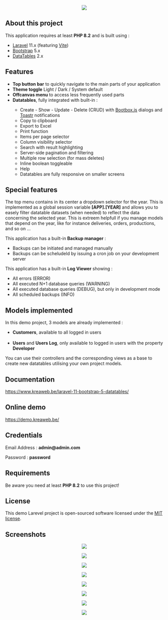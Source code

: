 <p align="center">
    <img src="https://www.kreaweb.be/wp-content/uploads/2024/03/laravel-11-bootstrap-datatables-004.webp"/>
</p>

## About this project

This application requires at least <b>PHP 8.2</b> and is built using :

<ul>
    <li><a href="https://laravel.com/" target="_blank">Laravel</a> 11.x (featuring <a href="https://vitejs.dev/" target="_blank">Vite</a>)</li>
    <li><a href="https://getbootstrap.com/" target="_blank">Bootstrap</a> 5.x</li>
    <li><a href="https://datatables.net/" target="_blank">DataTables</a> 2.x</li>
</ul>

## Features

<ul>
    <li><b>Top button bar</b> to quickly navigate to the main parts of your application</li>
    <li><b>Theme toggle</b> Light / Dark / System default</li>
    <li><b>Offcanvas menu</b> to access less frequently used parts</li>
    <li><b>Datatables</b>, fully integrated with built-in :</li>
    <ul>
        <li>Create - Show - Update - Delete (CRUD) with
            <a href="http://bootboxjs.com/" target="_blank">Bootbox.js</a> dialogs and
            <a href="https://codeseven.github.io/toastr/" target="_blank">Toastr</a> notifications
        </li>
        <li>Copy to clipboard</li>
        <li>Export to Excel</li>
        <li>Print function</li>
        <li>Items per page selector</li>
        <li>Column visibility selector</li>
        <li>Search with result highlighting</li>
        <li>Server-side pagination and filtering</li>
        <li>Multiple row selection (for mass deletes)</li>
        <li>Inline boolean toggleable</li>
        <li>Help</li>
        <li>Datatables are fully responsive on smaller screens</li>
    </ul>
</ul>

## Special features

<p>The top menu contains in its center a dropdown selector for the year. This is implemented as a global session variable <b>[APP].[YEAR]</b> and allows you to easely filter datatable datasets (when needed) to reflect the data concerning the selected year. This is extreem helpfull if you manage models that depend on the year, like for instance deliveries, orders, productions, and so on ...</p>

<p>This application has a built-in <b>Backup manager</b> :
    <ul>
        <li>Backups can be initiated and managed manually</li>
        <li>Backups can be scheludeld by issuing a cron job on your development server</li>
   </ul>
</p>

<p>This application has a built-in <b>Log Viewer</b> showing :
    <ul>
        <li>All errors (ERROR)</li>
        <li>All executed N+1 database queries (WARNING)</li>
        <li>All executed database queries (DEBUG), but only in development mode</li>
        <li>All scheduled backups (INFO)</li>
   </ul>
</p>

## Models implemented

In this demo project, 3 models are already implemented :

<ul>
    <li><b>Customers</b>, available to all logged in users</li><br />
    <li><b>Users</b> and <b>Users Log</b>, only available to logged in users with the property <b>Developer</b>
    </li>
</ul>
You can use their controllers and the corresponding views as a base to create new datatables utilising your own project models.

## Documentation

<a href="https://www.kreaweb.be/laravel-11-bootstrap-5-datatables/" target="_blank">https://www.kreaweb.be/laravel-11-bootstrap-5-datatables/</a>

## Online demo

<a href="https://demo.kreaweb.be/" target="_blank">https://demo.kreaweb.be/</a>

## Credentials

<p>Email Address : <b>admin@admin.com</b></p>
<p>Password : <b>password</b></p>

## Requirements

Be aware you need at least <b>PHP 8.2</b> to use this project!

## License

This demo Larevel project is open-sourced software licensed under the [MIT license](https://opensource.org/licenses/MIT).

## Screenshots

<p align="center">
    <img src="https://www.kreaweb.be/wp-content/uploads/2024/03/laravel-11-bootstrap-datatables-002.webp"/>
</p>

<p align="center">
    <img src="https://www.kreaweb.be/wp-content/uploads/2024/03/laravel-11-bootstrap-datatables-003.webp"/>
</p>

<p align="center">
    <img src="https://www.kreaweb.be/wp-content/uploads/2024/03/laravel-11-bootstrap-datatables-004.webp"/>
</p>

<p align="center">
    <img src="https://www.kreaweb.be/wp-content/uploads/2024/03/laravel-11-bootstrap-datatables-005.webp"/>
</p>

<p align="center">
    <img src="https://www.kreaweb.be/wp-content/uploads/2024/03/laravel-11-bootstrap-datatables-006.webp"/>
</p>

<p align="center">
    <img src="https://www.kreaweb.be/wp-content/uploads/2024/03/laravel-11-bootstrap-datatables-007.webp"/>
</p>

<p align="center">
    <img src="https://www.kreaweb.be/wp-content/uploads/2024/03/laravel-11-bootstrap-datatables-008.webp"/>
</p>

<p align="center">
    <img src="https://www.kreaweb.be/wp-content/uploads/2024/03/laravel-11-bootstrap-datatables-009.webp"/>
</p>
